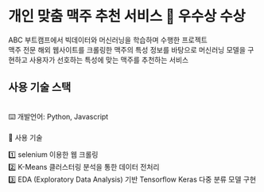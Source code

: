 # 개인 맞춤 맥주 추천 서비스 👑 우수상 수상
ABC 부트캠프에서 빅데이터와 머신러닝을 학습하며 수행한 프로젝트 </br>
맥주 전문 해외 웹사이트를 크롤링한 맥주의 특성 정보를 바탕으로 머신러닝 모델을 구현하고
사용자가 선호하는 특성에 맞는 맥주를 추천하는 서비스


## 사용 기술 스택
 </br>
⌨️ 개발언어: Python, Javascript </br>
</br>
🧰 사용 기술
</br>

1️⃣ selenium 이용한 웹 크롤링 </br>
2️⃣ K-Means 클러스터링 분석을 통한 데이터 전처리</br>
3️⃣ EDA (Exploratory Data Analysis) 기반 Tensorflow Keras 다중 분류 모델 구현

